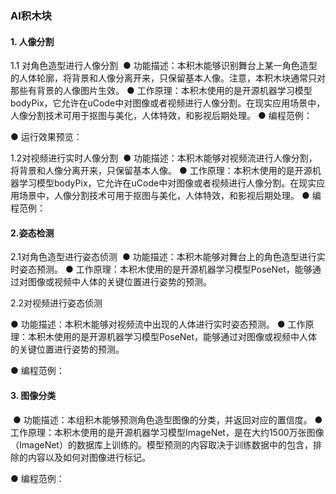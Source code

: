 ### AI积木块	
#### 1.	人像分割
1.1 对角色造型进行人像分割
![]()
●   功能描述：本积木能够识别舞台上某一角色造型的人体轮廓，将背景和人像分离开来，只保留基本人像。注意，本积木块通常只对那些有背景的人像图片生效。
●   工作原理：本积木使用的是开源机器学习模型bodyPix，它允许在uCode中对图像或者视频进行人像分割。在现实应用场景中，人像分割技术可用于抠图与美化，人体特效，和影视后期处理。
●   编程范例：
![]()

●   运行效果预览：
![]()

1.2对视频进行实时人像分割
![]()
●   功能描述：本积木能够对视频流进行人像分割，将背景和人像分离开来，只保留基本人像。
●   工作原理：本积木使用的是开源机器学习模型bodyPix，它允许在uCode中对图像或者视频进行人像分割。在现实应用场景中，人像分割技术可用于抠图与美化，人体特效，和影视后期处理。
●   编程范例：
![]()


#### 2.姿态检测
2.1对角色造型进行姿态侦测
![]()
●   功能描述：本积木能够对舞台上的角色造型进行实时姿态预测。
●   工作原理：本积木使用的是开源机器学习模型PoseNet，能够通过对图像或视频中人体的关键位置进行姿势的预测。

2.2对视频进行姿态侦测
![]()

●   功能描述：本积木能够对视频流中出现的人体进行实时姿态预测。
●   工作原理：本积木使用的是开源机器学习模型PoseNet，能够通过对图像或视频中人体的关键位置进行姿势的预测。

●   编程范例：
![]()

#### 3.	图像分类
![]()
●   功能描述：本组积木能够预测角色造型图像的分类，并返回对应的置信度。
●   工作原理：本积木使用的是开源机器学习模型ImageNet，是在大约1500万张图像（ImageNet）的数据库上训练的。模型预测的内容取决于训练数据中的包含，排除的内容以及如何对图像进行标记。

●   编程范例：
![]()